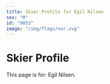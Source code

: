 ```yaml
---
title: Skier Profile for Egil Nilsen
sex: "M"
id: "9053"
image: "/img/flags/nor.svg" 
---
```


# Skier Profile

This page is for: Egil Nilsen.
    